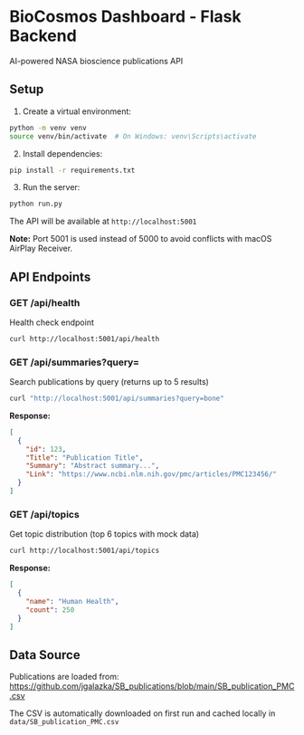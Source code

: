 # BioCosmos Dashboard - Flask Backend

AI-powered NASA bioscience publications API

## Setup

1. Create a virtual environment:
```bash
python -m venv venv
source venv/bin/activate  # On Windows: venv\Scripts\activate
```

2. Install dependencies:
```bash
pip install -r requirements.txt
```

3. Run the server:
```bash
python run.py
```

The API will be available at `http://localhost:5001`

**Note:** Port 5001 is used instead of 5000 to avoid conflicts with macOS AirPlay Receiver.

## API Endpoints

### GET /api/health
Health check endpoint
```bash
curl http://localhost:5001/api/health
```

### GET /api/summaries?query=<string>
Search publications by query (returns up to 5 results)
```bash
curl "http://localhost:5001/api/summaries?query=bone"
```

**Response:**
```json
[
  {
    "id": 123,
    "Title": "Publication Title",
    "Summary": "Abstract summary...",
    "Link": "https://www.ncbi.nlm.nih.gov/pmc/articles/PMC123456/"
  }
]
```

### GET /api/topics
Get topic distribution (top 6 topics with mock data)
```bash
curl http://localhost:5001/api/topics
```

**Response:**
```json
[
  {
    "name": "Human Health",
    "count": 250
  }
]
```

## Data Source

Publications are loaded from: https://github.com/jgalazka/SB_publications/blob/main/SB_publication_PMC.csv

The CSV is automatically downloaded on first run and cached locally in `data/SB_publication_PMC.csv`
